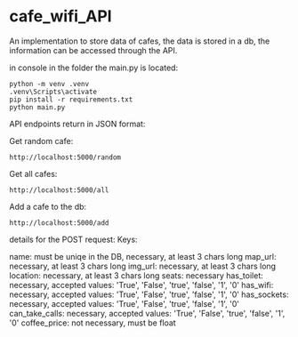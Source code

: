 # cafe_wifi_API
An implementation to store data of cafes, the data is stored in a db, the information can be accessed through the API.

in console in the folder the main.py is located:
```
python -m venv .venv
.venv\Scripts\activate
pip install -r requirements.txt
python main.py
```

API endpoints return in JSON format:

Get random cafe:
```
http://localhost:5000/random
```

Get all cafes:
```
http://localhost:5000/all
```

Add a cafe to the db:
```
http://localhost:5000/add
```
details for the POST request:
Keys:

name:  must be uniqe in the DB, necessary, at least 3 chars long
map_url:  necessary, at least 3 chars long
img_url:  necessary, at least 3 chars long
location:  necessary, at least 3 chars long
seats:  necessary
has_toilet:  necessary, accepted values: 'True', 'False', 'true', 'false', '1', '0'
has_wifi:  necessary, accepted values: 'True', 'False', 'true', 'false', '1', '0'
has_sockets:  necessary, accepted values: 'True', 'False', 'true', 'false', '1', '0'
can_take_calls:  necessary, accepted values: 'True', 'False', 'true', 'false', '1', '0'
coffee_price:  not necessary, must be float

